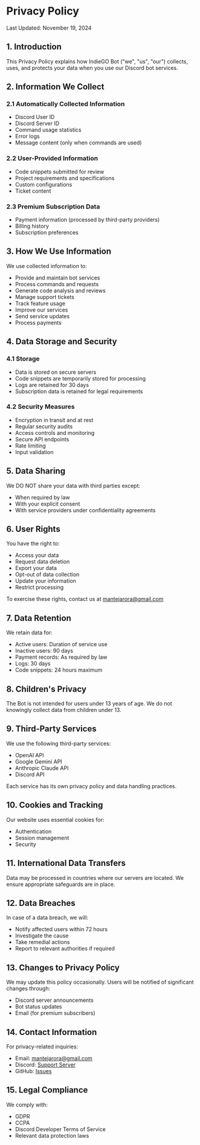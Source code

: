 # Privacy Policy

Last Updated: November 19, 2024

## 1. Introduction

This Privacy Policy explains how IndieGO Bot ("we", "us", "our") collects, uses, and protects your data when you use our Discord bot services.

## 2. Information We Collect

### 2.1 Automatically Collected Information

- Discord User ID
- Discord Server ID
- Command usage statistics
- Error logs
- Message content (only when commands are used)

### 2.2 User-Provided Information

- Code snippets submitted for review
- Project requirements and specifications
- Custom configurations
- Ticket content

### 2.3 Premium Subscription Data

- Payment information (processed by third-party providers)
- Billing history
- Subscription preferences

## 3. How We Use Information

We use collected information to:

- Provide and maintain bot services
- Process commands and requests
- Generate code analysis and reviews
- Manage support tickets
- Track feature usage
- Improve our services
- Send service updates
- Process payments

## 4. Data Storage and Security

### 4.1 Storage

- Data is stored on secure servers
- Code snippets are temporarily stored for processing
- Logs are retained for 30 days
- Subscription data is retained for legal requirements

### 4.2 Security Measures

- Encryption in transit and at rest
- Regular security audits
- Access controls and monitoring
- Secure API endpoints
- Rate limiting
- Input validation

## 5. Data Sharing

We DO NOT share your data with third parties except:

- When required by law
- With your explicit consent
- With service providers under confidentiality agreements

## 6. User Rights

You have the right to:

- Access your data
- Request data deletion
- Export your data
- Opt-out of data collection
- Update your information
- Restrict processing

To exercise these rights, contact us at <mantejarora@gmail.com>

## 7. Data Retention

We retain data for:

- Active users: Duration of service use
- Inactive users: 90 days
- Payment records: As required by law
- Logs: 30 days
- Code snippets: 24 hours maximum

## 8. Children's Privacy

The Bot is not intended for users under 13 years of age. We do not knowingly collect data from children under 13.

## 9. Third-Party Services

We use the following third-party services:

- OpenAI API
- Google Gemini API
- Anthropic Claude API
- Discord API

Each service has its own privacy policy and data handling practices.

## 10. Cookies and Tracking

Our website uses essential cookies for:

- Authentication
- Session management
- Security

## 11. International Data Transfers

Data may be processed in countries where our servers are located. We ensure appropriate safeguards are in place.

## 12. Data Breaches

In case of a data breach, we will:

- Notify affected users within 72 hours
- Investigate the cause
- Take remedial actions
- Report to relevant authorities if required

## 13. Changes to Privacy Policy

We may update this policy occasionally. Users will be notified of significant changes through:

- Discord server announcements
- Bot status updates
- Email (for premium subscribers)

## 14. Contact Information

For privacy-related inquiries:

- Email: <mantejarora@gmail.com>
- Discord: [Support Server](https://discord.gg/9bPsjgnJ5v)
- GitHub: [Issues](https://github.com/Drago-03/IndieGo/issues)

## 15. Legal Compliance

We comply with:

- GDPR
- CCPA
- Discord Developer Terms of Service
- Relevant data protection laws
